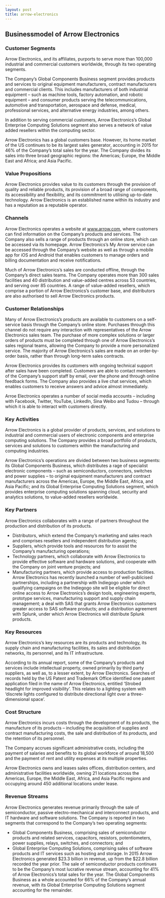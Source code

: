 ```yaml
---
layout: post
title: arrow-electronics
---
```


Businessmodel of Arrow Electronics
-----------------------------------

### Customer Segments

Arrow Electronics, and its affiliates, purports to serve more than 100,000 industrial and commercial customers worldwide, through its two operating segments.

The Company’s Global Components Business segment provides products and services to original equipment manufacturers, contract manufacturers and commercial clients. This includes manufacturers of both industrial equipment – such as machine tools, factory automation, and robotic equipment – and consumer products serving the telecommunications, automotive and transportation, aerospace and defense, medical, professional services, and alternative energy industries, among others.

In addition to serving commercial customers, Arrow Electronics’s Global Enterprise Computing Solutions segment also serves a network of value added resellers within the computing sector.

Arrow Electronics has a global customers base. However, its home market of the US continues to be its largest sales generator, accounting in 2015 for 46% of the Company’s total sales for the year. The Company divides its sales into three broad geographic regions: the Americas; Europe, the Middle East and Africa; and Asia Pacific.

### Value Propositions

Arrow Electronics provides value to its customers through the provision of quality and reliable products, its provision of a broad range of components, its accessibility and flexibility, and its commitment to utilising up-to-date technology. Arrow Electronics is an established name within its industry and has a reputation as a reputable operator.

### Channels

Arrow Electronics operates a website at www.arrow.com, where customers can find information on the Company’s products and services. The Company also sells a range of products through an online store, which can be accessed via its homepage. Arrow Electronics’s My Arrow service can be accessed through the Company’s website as well as through a mobile app for iOS and Android that enables customers to manage orders and billing documentation and receive notifications.

Much of Arrow Electronics’s sales are conducted offline, through the Company’s direct sales teams. The Company operates more than 300 sales facilities and 40 distribution and value-added centres across 53 countries, and serving over 85 countries. A range of value-added resellers, which comprise a portion of Arrow Electronics’s customer base, and distributors are also authorised to sell Arrow Electronics products.

### Customer Relationships

Many of Arrow Electronics’s products are available to customers on a self-service basis through the Company’s online store. Purchases through this channel do not require any interaction with representatives of the Arrow Electronics sales team. The purchase of more complex solutions or larger orders of products must be completed through one of Arrow Electronics’s sales regional teams, allowing the Company to provide a more personalized service. The majority of Arrow Electronics’s sales are made on an order-by-order basis, rather than through long-term sales contracts.

Arrow Electronics provides its customers with ongoing technical support after sales have been completed. Customers are able to contact members of the Company’s support staff by email, over the phone and through online feedback forms. The Company also provides a live chat services, which enables customers to receive answers and advice almost immediately.

Arroe Electronics operates a number of social media accounts – including with Facebook, Twitter, YouTube, LinkedIn, Sina Weibo and Tudou – through which it is able to interact with customers directly.

### Key Activities

Arrow Electronics is a global provider of products, services, and solutions to industrial and commercial users of electronic components and enterprise computing solutions. The Company provides a broad portfolio of products, services and solutions to customers within the manufacturing and computing industries.

Arrow Electronics’s operations are divided between two business segments: its Global Components Business, which distributes a rage of specialist electronic components – such as semiconductors, connectors, switches and power supplies – to original equipment manufacturers and contract manufacturers across the Americas, Europe, the Middle East, Africa, and Asia Pacific; and its Global Enterprise Computing Solutions segment, which provides enterprise computing solutions spanning cloud, security and analytics solutions, to value-added resellers worldwide.

### Key Partners

Arrow Electronics collaborates with a range of partners throughout the production and distribution of its products.

 * Distributors, which extend the Company’s marketing and sales reach and comprises resellers and independent distribution agents;
* Suppliers, which provide tools and resources for to assist the Company’s manufacturing operations;
* Technology partners, which collaborate with Arrow Electronics to provide effective software and hardware solutions, and cooperate with the Company on joint venture projects; and
* Manufacturing partners, which provide access to production facilities.
 Arrow Electronics has recently launched a number of well-publicised partnerships, including a partnership with Indiegogo under which qualifying campaigns on the Indiegogo site will be eligible for direct online access to Arrow Electronics’s design tools, engineering experts, prototype services, manufacturing support and supply chain management; a deal with SAS that grants Arrow Electronics customers greater access to SAS software products; and a distribution agreement with Splunk, under which Arrow Electronics will distribute Splunk products.

### Key Resources

Arrow Electronics’s key resources are its products and technology, its supply chain and manufacturing facilities, its sales and distribution networks, its personnel, and its IT infrastructure.

According to its annual report, some of the Company’s products and services include intellectual property, owned primarily by third party suppliers, as well as, to a lesser extent, by Arrow Electronics. Searches of records held by the US Patent and Trademark Office identified one patent application filed in the name of Arrow Electronics, entitled ‘Strobed headlight for improved visibility’. This relates to a lighting system with ‘discrete lights configured to distribute directional light over a three-dimensional space’.

### Cost Structure

Arrow Electronics incurs costs through the development of its products, the manufacture of its products – including the acquisition of supplies and contract manufacturing costs, the sale and distribution of its products, and the retention of its personnel.

The Company accrues significant administrative costs, including the payment of salaries and benefits to its global workforce of around 18,500 and the payment of rent and utility expenses at its multiple properties.

Arrow Electronics owns and leases sales offices, distribution centers, and administrative facilities worldwide, owning 21 locations across the Americas, Europe, the Middle East, Africa, and Asia Pacific regions and occupying around 450 additional locations under lease.

### Revenue Streams

Arrow Electronics generates revenue primarily through the sale of semiconductor, passive electro-mechanical and interconnect products, and IT hardware and software solutions. The Company is reported in two segments that correspond to the Company’s two operating segments:

 * Global Components Business, comprising sales of semiconductor products and related services, capacitors, resistors, potentiometers, power supplies, relays, switches, and connectors; and
* Global Enterprise Computing Solutions, comprising sales of software products and IT services such as hosting and storage.
 In 2015 Arrow Electronics generated $23.3 billion in revenue, up from the $22.8 billion recorded the year prior. The sale of semiconductor products continues to be the Company’s most lucrative revenue stream, accounting for 41% of Arrow Electronics’s total sales for the year. The Global Components Business as a whole accounted for 66% of the Company’s annual revenue, with its Global Enterprise Computing Solutions segment accounting for the remainder.
